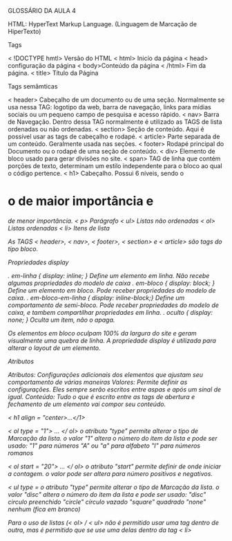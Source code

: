 GLOSSÁRIO DA AULA 4

HTML: HyperText Markup Language. (Linguagem de Marcação de HiperTexto)

Tags

< !DOCTYPE hmtl> Versão do HTML
< html> Inicío da página
< head> configuração da página
< body>Conteúdo da página
< /html> Fim da página.
< title> Título da Página

Tags semâmticas

< header> Cabeçalho de um documento ou de uma seção. Normalmente se usa nessa TAG: logotipo da web, barra de navegação, links para mídias sociais ou um pequeno campo de pesquisa e acesso rápido.
< nav> Barra de Navegação. Dentro dessa TAG normalmente é utilizado as TAGS de lista ordenadas ou não ordenadas.
< section> Seção de conteúdo. Aqui é possível usar as tags de cabeçalho e rodapé.
< article> Parte separada de um conteúdo. Geralmente usada nas seções.
< footer> Rodapé principal do Documento ou o rodapé de uma seção de conteúdo.
< div>  Elemento de bloco usado para gerar divisões no site.
< span> TAG de linha que contém porções de texto, determinam um estilo independente para o bloco ao qual o código pertence.
< h1> Cabeçalho. Possui 6 níveis, sendo o <h1> o de maior importância e <h6> de menor importância.
< p> Parágrafo
< ul> Listas não ordenadas
< ol> Listas ordenadas
< li> Itens de lista



As TAGS < header>, < nav>, < footer>, < section> e < article> são tags do tipo bloco.

Propriedades display

. em-linha { display: inline; } Define um elemento em linha. Não recebe algumas propriedades do modelo de caixa
. em-bloco { display: block; } Define um elemento em bloco. Pode receber propriedades do modelo de caixa.
. em-bloco-em-linha { display: inline-block;} Define um comportamento de semi-bloco. Pode receber propriedades do modelo de caixa, e tambem compartilhar propriedades em linha.
. oculto { display: none; } Oculta um item, não o apaga. 

Os elementos em bloco oculpam 100% da largura do site e geram visualmente uma quebra de linha.
A propriedade display é utilizada para alterar o layout de um elemento.

Atributos

Atributos: Configurações adicionais dos elementos que ajustam seu comportamento de várias maneiras
Valores: Permite definir as configurações. Eles sempre serão escritos entre aspas e após um sinal de igual.
Conteúdo: Tudo o que é escrito entre as tags de abertura e fechamento de um elemento vai compor seu conteúdo.

< h1 align = "center>...</1>

< ol type = "1"> ... </ ol>
        o atributo "type" permite alterar o tipo de Marcação da lista.
        o valor "1" altera o número do item da lista e pode ser usado:
            "1" para números
            "A" ou "a" para alfabeto
            "I" para números romanos

< ol start = "20"> ... </ ol>
        o atributo "start" permite definir de onde iniciar a contagem.
        o valor pode ser altera para número positivos e negativos.

< ul type =
        o atributo "type" permite alterar o tipo de Marcação da lista.
        o valor "disc" altera o número do item da lista e pode ser usado:
            "disc" circulo preenchido
            "circle" círculo vazado
            "square" quadrado
            "none" nenhum (fica em branco)

Para o uso de listas (< ol> / < ul> não é permitido usar uma tag dentro de outra, mas é permitido que se use uma
delas dentro da tag < li> 
